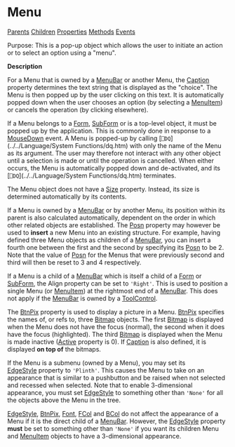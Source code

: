 




<h1 class="heading"><span class="name">Menu</span></h1>

[Parents](../ParentLists/Menu.htm) [Children](../ChildLists/Menu.htm) [Properties](../PropLists/Menu.htm) [Methods](../MethodLists/Menu.htm) [Events](../EventLists/Menu.htm)


Purpose: This is a pop-up object which allows the user to initiate an action or         to select an option using a "menu".


**Description**


For a Menu that is owned by a [MenuBar](menubar.md) or
another Menu, the [Caption](./caption.md) property
determines the text string that is displayed as the "choice". The Menu
is then popped up by the user clicking on this text. It is automatically popped
down when the user chooses an option (by selecting a [MenuItem](menuitem.md))
or cancels the operation (by clicking elsewhere).



If a Menu belongs to a [Form](form.md), [SubForm](subform.md) or is a top-level object, it must be popped up by the application. This is
commonly done in response to a [MouseDown](./mousedown.md) event. A Menu is popped-up by calling [`⎕DQ`](../../Language/System Functions/dq.htm) with only the name of the Menu as its argument. The user may therefore not
interact with any other object until a selection is made or until the operation
is cancelled. When either occurs, the Menu is automatically popped down and
de-activated, and its [`⎕DQ`](../../Language/System Functions/dq.htm) terminates.


The Menu object does not have a [Size](./size.md) property. Instead, its size is determined automatically by its contents.


If a Menu is owned by a [MenuBar](menubar.md) or by
another Menu, its position within its parent is also calculated automatically,
dependent on the order in which other related objects are established. The [Posn](./posn.md) property may however be used to **insert** a new Menu into an existing
structure. For example, having defined three Menu objects as children of a [MenuBar](menubar.md),
you can insert a fourth one between the first and the second by specifying its [Posn](./posn.md) to be 2. Note that the value of [Posn](./posn.md) for the
Menus that were previously second and third will then be reset to 3 and 4
respectively.


If a Menu is a child of a [MenuBar](menubar.md) which is
itself a child of a [Form](form.md) or [SubForm](subform.md),
the Align property can be set to `'Right'`.
This is used to position a single Menu (or [MenuItem](menuitem.md))
at the rightmost end of a [MenuBar](menubar.md). This does
not apply if the [MenuBar](menubar.md) is owned by a [ToolControl](toolcontrol.md).


The [BtnPix](./btnpix.md) property is used to display a
picture in a Menu. [BtnPix](./btnpix.md) specifies the
names of, or refs to, three [Bitmap](bitmap.md) objects.
The first [Bitmap](bitmap.md) is displayed when the Menu
does not have the focus (normal), the second when it does have the focus
(highlighted). The third [Bitmap](bitmap.md) is displayed
when the Menu is made inactive ([Active](./active.md) property is 0). If [Caption](./caption.md) is also defined,
it is displayed **on top of** the bitmaps.


If the Menu is a submenu (owned by a Menu), you may set its [EdgeStyle](./edgestyle.md) property to `'Plinth'`. This causes the Menu
to take on an appearance that is similar to a pushbutton and be raised when not
selected and recessed when selected. Note that to enable 3-dimensional
appearance, you must set [EdgeStyle](./edgestyle.md) to
something other than `'None'` for all the
objects above the Menu in the tree.


[EdgeStyle](./edgestyle.md), [BtnPix](./btnpix.md),
[Font](font.md), [FCol](./fcol.md) and
[BCol](./bcol.md) do not affect the appearance of a Menu if
it is the direct child of a [MenuBar](menubar.md). However,
the [EdgeStyle](./edgestyle.md) property **must** be set
to something other than `'None'` if you want
its children Menu and [MenuItem](menuitem.md) objects to
have a 3-dimensional appearance.



